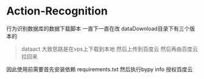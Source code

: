 # Action-Recognition

行为识别数据库的数据下载脚本
一直下一直在改 dataDownload目录下有三个版本的

>dataact
大致思路是在vps上下载到本地 然后上传到百度云 然后再由百度云拉回来

因此使用前需要首先安装依赖 requirements.txt
然后执行bypy info 授权百度云